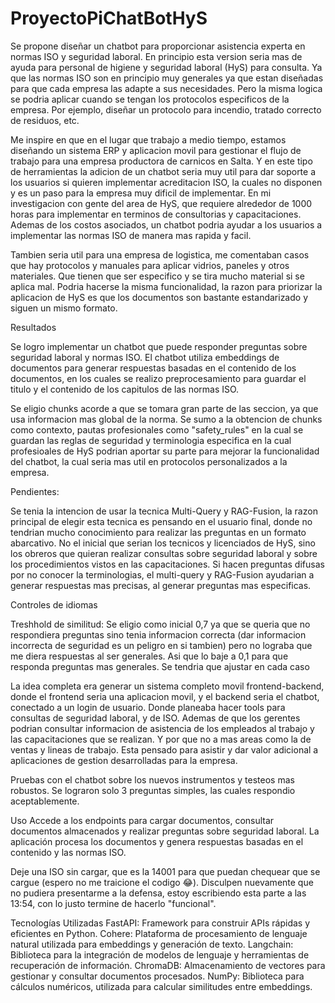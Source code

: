 # ProyectoPiChatBotHyS
 
Se propone diseñar un chatbot para proporcionar asistencia experta en normas ISO y seguridad laboral. En principio esta version seria mas de ayuda para personal de higiene y seguridad laboral (HyS) para consulta. Ya que las normas ISO son en principio muy generales ya que estan diseñadas para que cada empresa las adapte a sus necesidades. Pero la misma logica se podria aplicar cuando se tengan los protocolos especificos de la empresa. Por ejemplo, diseñar un protocolo para incendio, tratado correcto de residuos, etc. 

Me inspire en que en el lugar que trabajo a medio tiempo, estamos diseñando un sistema ERP y aplicacion movil para gestionar el flujo de trabajo para una empresa productora de carnicos en Salta. Y en este tipo de herramientas la adicion de un chatbot seria muy util para dar soporte a los usuarios si quieren implementar acreditacion ISO, la cuales no disponen y es un paso para la empresa muy dificil de implementar. En mi investigacion con gente del area de HyS, que requiere alrededor de 1000 horas para implementar en terminos de consultorias y capacitaciones. Ademas de los costos asociados, un chatbot podria ayudar a los usuarios a implementar las normas ISO de manera mas rapida y facil.

Tambien seria util para una empresa de logistica, me comentaban casos que hay protocolos y manuales para aplicar vidrios, paneles y otros materiales. Que tienen que ser especifico y se tira mucho material si se aplica mal. Podria hacerse la misma funcionalidad, la razon para priorizar la aplicacion de HyS es que los documentos son bastante estandarizado y siguen un mismo formato.


Resultados

Se logro implementar un chatbot que puede responder preguntas sobre seguridad laboral y normas ISO. El chatbot utiliza embeddings de documentos para generar respuestas basadas en el contenido de los documentos, en los cuales se realizo preprocesamiento para guardar el titulo y el contenido de los capitulos de las normas ISO.

Se eligio chunks acorde a que se tomara gran parte de las seccion, ya que usa informacion mas global de la norma. Se sumo a la obtencion de chunks como contexto, pautas profesionales como "safety_rules" en la cual se guardan las reglas de seguridad y terminologia especifica en la cual profesioales de HyS podrian aportar su parte para mejorar la funcionalidad del chatbot, la cual seria mas util en protocolos personalizados a la empresa.


Pendientes:

Se tenia la intencion de usar la tecnica Multi-Query y RAG-Fusion, la razon principal de elegir esta tecnica es pensando en el usuario final, donde no tendrian mucho conocimiento para realizar las preguntas en un formato abarcativo. No el inicial que serian los tecnicos y licenciados de HyS, sino los obreros que quieran realizar consultas sobre seguridad laboral y sobre los procedimientos vistos en las capacitaciones. Si hacen preguntas difusas por no conocer la terminologias, el multi-query y RAG-Fusion ayudarian a generar respuestas mas precisas, al generar preguntas mas especificas.

Controles de idiomas

Treshhold de similitud: Se eligio como inicial 0,7 ya que se queria que no respondiera preguntas sino tenia informacion correcta (dar informacion incorrecta de seguridad es un peligro en si tambien) pero no lograba que me diera respuestas al ser generales. Asi que lo baje a 0,1 para que responda preguntas mas generales. Se tendria que ajustar en cada caso

La idea completa era generar un sistema completo movil frontend-backend, donde el frontend seria una aplicacion movil, y el backend seria el chatbot, conectado a un login de usuario. Donde planeaba hacer tools para consultas de seguridad laboral, y de ISO. Ademas de que los gerentes podrian consultar informacion de asistencia de los empleados al trabajo y las capacitaciones que se realizan. Y por que no a mas areas como la de ventas y lineas de trabajo. Esta pensado para asistir y dar valor adicional a aplicaciones de gestion desarrolladas para la empresa.

Pruebas con el chatbot sobre los nuevos instrumentos y testeos mas robustos. Se lograron solo 3 preguntas simples, las cuales respondio aceptablemente.


Uso
Accede a los endpoints para cargar documentos, consultar documentos almacenados y realizar preguntas sobre seguridad laboral.
La aplicación procesa los documentos y genera respuestas basadas en el contenido y las normas ISO.

Deje una ISO sin cargar, que es la 14001 para que puedan chequear que se cargue (espero no me traicione el codigo 😂). Disculpen nuevamente que no pudiera presentarme a la defensa, estoy escribiendo esta parte a las 13:54, con lo justo termine de hacerlo "funcional".


Tecnologías Utilizadas
FastAPI: Framework para construir APIs rápidas y eficientes en Python.
Cohere: Plataforma de procesamiento de lenguaje natural utilizada para embeddings y generación de texto.
Langchain: Biblioteca para la integración de modelos de lenguaje y herramientas de recuperación de información.
ChromaDB: Almacenamiento de vectores para gestionar y consultar documentos procesados.
NumPy: Biblioteca para cálculos numéricos, utilizada para calcular similitudes entre embeddings.

